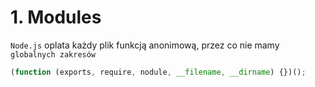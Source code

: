 # 1. Modules

`Node.js` oplata każdy plik funkcją anonimową, przez co nie mamy `globalnych zakresów`

```js
(function (exports, require, nodule, __filename, __dirname) {})();
```
